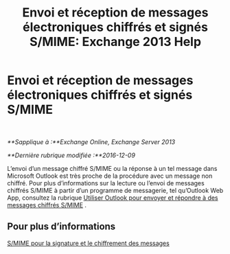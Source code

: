 ﻿---
title: 'Envoi et réception de messages électroniques chiffrés et signés S/MIME: Exchange 2013 Help'
TOCTitle: Envoi et réception de messages électroniques chiffrés et signés S/MIME
ms:assetid: 1ce37ada-0a80-4b47-8611-d008979589ff
ms:mtpsurl: https://technet.microsoft.com/fr-fr/library/Dn626157(v=EXCHG.150)
ms:contentKeyID: 61212671
ms.date: 04/24/2018
mtps_version: v=EXCHG.150
ms.translationtype: HT
---

# Envoi et réception de messages électroniques chiffrés et signés S/MIME

 

_**Sapplique à :**Exchange Online, Exchange Server 2013_

_**Dernière rubrique modifiée :**2016-12-09_

L’envoi d’un message chiffré S/MIME ou la réponse à un tel message dans Microsoft Outlook est très proche de la procédure avec un message non chiffré. Pour plus d’informations sur la lecture ou l’envoi de messages chiffrés S/MIME à partir d’un programme de messagerie, tel qu’Outlook Web App, consultez la rubrique [Utiliser Outlook pour envoyer et répondre à des messages chiffrés S/MIME](https://go.microsoft.com/fwlink/p/?linkid=392520) .

## Pour plus d’informations

[S/MIME pour la signature et le chiffrement des messages](s-mime-for-message-signing-and-encryption-exchange-2013-help.md)

